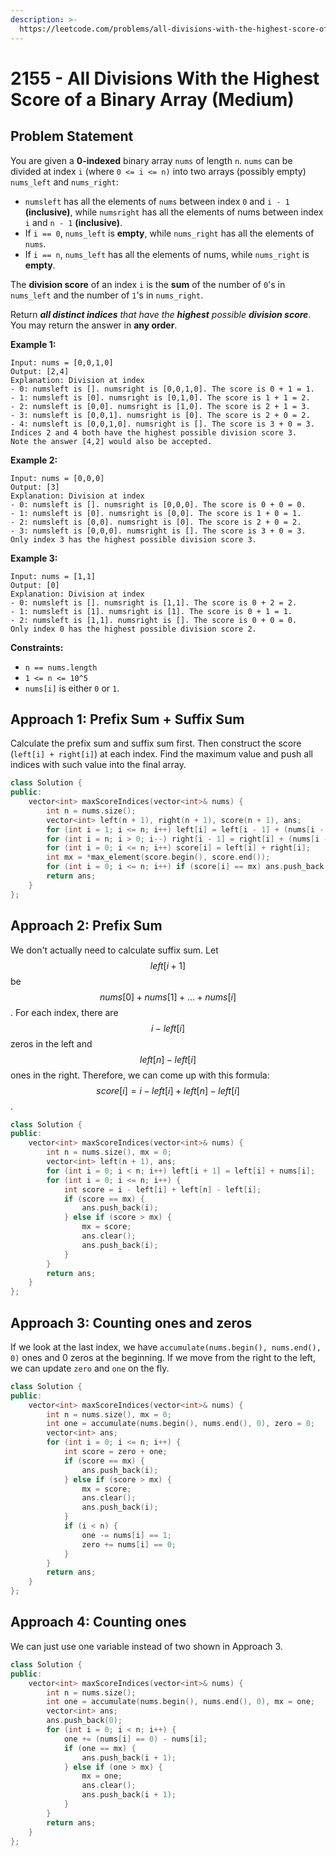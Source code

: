 ```yaml
---
description: >-
  https://leetcode.com/problems/all-divisions-with-the-highest-score-of-a-binary-array/
---
```


# 2155 - All Divisions With the Highest Score of a Binary Array (Medium)

## Problem Statement

You are given a **0-indexed** binary array `nums` of length `n`. `nums` can be divided at index `i` (where `0 <= i <= n)` into two arrays (possibly empty) `nums_left` and `nums_right`:

* `numsleft` has all the elements of `nums` between index `0` and `i - 1` **(inclusive)**, while `numsright` has all the elements of nums between index `i` and `n - 1` **(inclusive)**.
* If `i == 0`, `nums_left` is **empty**, while `nums_right` has all the elements of `nums`.
* If `i == n`, `nums_left` has all the elements of nums, while `nums_right` is **empty**.

The **division score** of an index `i` is the **sum** of the number of `0`'s in `nums_left` and the number of `1`'s in `nums_right`.

Return _**all distinct indices** that have the **highest** possible **division score**_. You may return the answer in **any order**.

**Example 1:**

```
Input: nums = [0,0,1,0]
Output: [2,4]
Explanation: Division at index
- 0: numsleft is []. numsright is [0,0,1,0]. The score is 0 + 1 = 1.
- 1: numsleft is [0]. numsright is [0,1,0]. The score is 1 + 1 = 2.
- 2: numsleft is [0,0]. numsright is [1,0]. The score is 2 + 1 = 3.
- 3: numsleft is [0,0,1]. numsright is [0]. The score is 2 + 0 = 2.
- 4: numsleft is [0,0,1,0]. numsright is []. The score is 3 + 0 = 3.
Indices 2 and 4 both have the highest possible division score 3.
Note the answer [4,2] would also be accepted.
```

**Example 2:**

```
Input: nums = [0,0,0]
Output: [3]
Explanation: Division at index
- 0: numsleft is []. numsright is [0,0,0]. The score is 0 + 0 = 0.
- 1: numsleft is [0]. numsright is [0,0]. The score is 1 + 0 = 1.
- 2: numsleft is [0,0]. numsright is [0]. The score is 2 + 0 = 2.
- 3: numsleft is [0,0,0]. numsright is []. The score is 3 + 0 = 3.
Only index 3 has the highest possible division score 3.
```

**Example 3:**

```
Input: nums = [1,1]
Output: [0]
Explanation: Division at index
- 0: numsleft is []. numsright is [1,1]. The score is 0 + 2 = 2.
- 1: numsleft is [1]. numsright is [1]. The score is 0 + 1 = 1.
- 2: numsleft is [1,1]. numsright is []. The score is 0 + 0 = 0.
Only index 0 has the highest possible division score 2.
```

**Constraints:**

* `n == nums.length`
* `1 <= n <= 10^5`
* `nums[i]` is either `0` or `1`.

## Approach 1: Prefix Sum + Suffix Sum

Calculate the prefix sum and suffix sum first. Then construct the score (`left[i] + right[i]`) at each index. Find the maximum value and push all indices with such value into the final array. &#x20;

```cpp
class Solution {
public:
    vector<int> maxScoreIndices(vector<int>& nums) {
        int n = nums.size();
        vector<int> left(n + 1), right(n + 1), score(n + 1), ans;
        for (int i = 1; i <= n; i++) left[i] = left[i - 1] + (nums[i - 1] == 0);
        for (int i = n; i > 0; i--) right[i - 1] = right[i] + (nums[i - 1] == 1);
        for (int i = 0; i <= n; i++) score[i] = left[i] + right[i];
        int mx = *max_element(score.begin(), score.end());
        for (int i = 0; i <= n; i++) if (score[i] == mx) ans.push_back(i);
        return ans;
    }
};
```

## Approach 2: Prefix Sum

We don't actually need to calculate suffix sum. Let $$left[i + 1]$$ be $$nums[0] + nums[1] + ... + nums[i]$$. For each index, there are $$i - left[i]$$ zeros in the left and $$left[n] - left[i]$$ ones in the right. Therefore, we can come up with this formula: $$score[i] = i - left[i] + left[n] - left[i]$$.

```cpp
class Solution {
public:
    vector<int> maxScoreIndices(vector<int>& nums) {
        int n = nums.size(), mx = 0;
        vector<int> left(n + 1), ans;
        for (int i = 0; i < n; i++) left[i + 1] = left[i] + nums[i];
        for (int i = 0; i <= n; i++) {
            int score = i - left[i] + left[n] - left[i];
            if (score == mx) {
                ans.push_back(i);
            } else if (score > mx) {
                mx = score;
                ans.clear();
                ans.push_back(i);
            }
        }
        return ans;
    }
};
```

## Approach 3: Counting ones and zeros

If we look at the last index, we have `accumulate(nums.begin(), nums.end(), 0)` ones and 0 zeros at the beginning. If we move from the right to the left, we can update `zero` and `one` on the fly.

```cpp
class Solution {
public:
    vector<int> maxScoreIndices(vector<int>& nums) {
        int n = nums.size(), mx = 0;
        int one = accumulate(nums.begin(), nums.end(), 0), zero = 0;
        vector<int> ans;
        for (int i = 0; i <= n; i++) {
            int score = zero + one;
            if (score == mx) {
                ans.push_back(i);
            } else if (score > mx) {
                mx = score;
                ans.clear();
                ans.push_back(i);
            }
            if (i < n) {
                one -= nums[i] == 1;
                zero += nums[i] == 0;
            }
        }
        return ans;
    }
};
```

## Approach 4: Counting ones

We can just use one variable instead of two shown in Approach 3.

```cpp
class Solution {
public:
    vector<int> maxScoreIndices(vector<int>& nums) {
        int n = nums.size();
        int one = accumulate(nums.begin(), nums.end(), 0), mx = one;
        vector<int> ans;
        ans.push_back(0);
        for (int i = 0; i < n; i++) {
            one += (nums[i] == 0) - nums[i];
            if (one == mx) {
                ans.push_back(i + 1);
            } else if (one > mx) {
                mx = one;
                ans.clear();
                ans.push_back(i + 1);
            }
        }
        return ans;
    }
};
```
